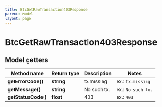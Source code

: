 ```yaml
---
title: BtcGetRawTransaction403Response
parent: Model
layout: page
---
```


# BtcGetRawTransaction403Response

## Model getters

Method name | Return type | Description | Notes
------------ | ------------- | ------------- | -------------
**getErrorCode()** | **string** | tx.missing | ex.: `tx.missing`
**getMessage()** | **string** | No such tx. | ex.: `No such tx.`
**getStatusCode()** | **float** | 403 | ex.: `403`

